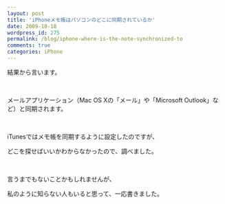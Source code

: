 ```yaml
---
layout: post
title: 'iPhoneメモ帳はパソコンのどこに同期されているか'
date: 2009-10-18
wordpress_id: 275
permalink: /blog/iphone-where-is-the-note-synchronized-to
comments: true
categories: iPhone
---
```

<p>結果から言います。</p>
<br/>
<p>メールアプリケーション（Mac OS Xの「メール」や「Microsoft Outlook」など）と同期されます。</p>
<br/>
<p>iTunesではメモ帳を同期するように設定したのですが、</p>
<p>どこを探せばいいかわからなかったので、調べました。</p>
<br/>
<p>言うまでもないことかもしれませんが、</p>
<p>私のように知らない人もいると思って、一応書きました。</p>

